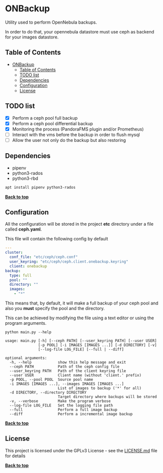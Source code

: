 # ONBackup

Utility used to perform OpenNebula backups.

In order to do that, your opennebula datastore must use ceph as backend for
your images datastore.

## Table of Contents

- [ONBackup](#onbackup)
  - [Table of Contents](#table-of-contents)
  - [TODO list](#todo-list)
  - [Dependencies](#dependencies)
  - [Configuration](#configuration)
  - [License](#license)

## TODO list

- [x] Perform a ceph pool full backup
- [x] Perform a ceph pool differential backup
- [x] Monitoring the process (PandoraFMS plugin and/or Prometheus)
- [ ] Interact with the vms before the backup in order to flush mysql
- [ ] Allow the user not only do the backup but also restoring

## Dependencies

- pipenv
- python3-rados
- python3-rbd

```sh
apt install pipenv python3-rados
```
**[Back to top](#table-of-contents)**

## Configuration

All the configuration will be stored in the project **etc** directory under a file
called **ceph.yaml**.

This file will contain the following config by default

```yaml
---
cluster:
  conf_file: "etc/ceph/ceph.conf"
  user_keyring: "etc/ceph/ceph.client.onebackup.keyring"
  client: onebackup
backup:
  type: full
  pool: ""
  directory: ""
  images:
    - "*"
```

This means that, by default, it will make a full backup of your ceph pool and
also you **must** specify the pool and the directory. 

This can be achieved by modifying the file using a text editor or using the 
program arguments.

```
python main.py --help

usage: main.py [-h] [--ceph PATH] [--user_keyring PATH] [--user USER]
               [-p POOL] [-i IMAGES [IMAGES ...]] [-d DIRECTORY] [-v]
               [--log-file LOG_FILE] [--full | --diff]

optional arguments:
  -h, --help            show this help message and exit
  --ceph PATH           Path of the ceph config file
  --user_keyring PATH   Path of the client keyring file
  --user USER           Client name (without 'client.' prefix)
  -p POOL, --pool POOL  Source pool name
  -i IMAGES [IMAGES ...], --images IMAGES [IMAGES ...]
                        List of images to backup ('*' for all)
  -d DIRECTORY, --directory DIRECTORY
                        Target directory where backups will be stored
  -v, --verbose         Make the program verbose
  --log-file LOG_FILE   Set the logging file path
  --full                Perform a full image backup
  --diff                Perform a incremental image backup
```

**[Back to top](#table-of-contents)**

## License

This project is licensed under the GPLv3 License - see the [LICENSE.md](LICENSE.md) file for details

**[Back to top](#table-of-contents)**
